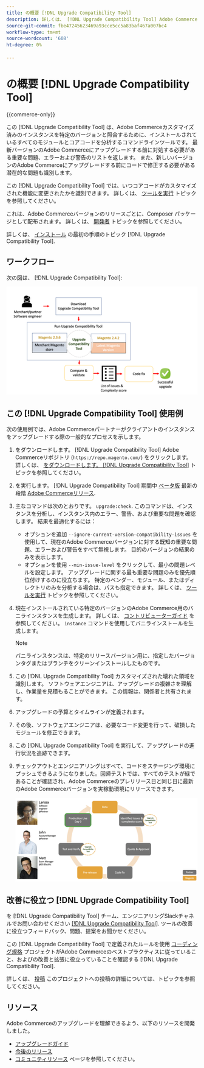 ```yaml
---
title: の概要 [!DNL Upgrade Compatibility Tool]
description: 詳しくは、 [!DNL Upgrade Compatibility Tool] Adobe Commerceプロジェクトに役立つ情報です。
source-git-commit: fbe47245623469a93cce5cc5a83baf467a007bc4
workflow-type: tm+mt
source-wordcount: '608'
ht-degree: 0%

---
```



# の概要 [!DNL Upgrade Compatibility Tool]

{{commerce-only}}

この [!DNL Upgrade Compatibility Tool] は、Adobe Commerceカスタマイズ済みのインスタンスを特定のバージョンと照合するために、インストールされているすべてのモジュールとコアコードを分析するコマンドラインツールです。 最新バージョンのAdobe Commerceにアップグレードする前に対処する必要がある重要な問題、エラーおよび警告のリストを返します。 また、新しいバージョンのAdobe Commerceにアップグレードする前にコードで修正する必要がある潜在的な問題も識別します。

この [!DNL Upgrade Compatibility Tool] では、いつコアコードがカスタマイズされた機能に変更されたかを識別できます。 詳しくは、 [ツールを実行](../upgrade-compatibility-tool/run.md) トピックを参照してください。

これは、Adobe Commerceバージョンのリリースごとに、Composer パッケージとして配布されます。 詳しくは、 [開発者](../upgrade-compatibility-tool/developer.md) トピックを参照してください。

詳しくは、 [インストール](../upgrade-compatibility-tool/install.md) の最初の手順のトピック [!DNL Upgrade Compatibility Tool].

## ワークフロー

次の図は、 [!DNL Upgrade Compatibility Tool]:

![[!DNL Upgrade Compatibility Tool] 図](../../assets/upgrade-guide/mvp-diagram-v3.png)

## この [!DNL Upgrade Compatibility Tool] 使用例

次の使用例では、Adobe Commerceパートナーがクライアントのインスタンスをアップグレードする際の一般的なプロセスを示します。

1. をダウンロードします。 [!DNL Upgrade Compatibility Tool] Adobe Commerceリポジトリ (`https://repo.magento.com/`) をクリックします。 詳しくは、 [をダウンロードします。 [!DNL Upgrade Compatibility Tool]](../upgrade-compatibility-tool/install.md#download-the-upgrade-compatibility-tool) トピックを参照してください。
1. を実行します。 [!DNL Upgrade Compatibility Tool] 期間中 [ベータ版](https://devdocs.magento.com/release/beta-program.html) 最新の段階 [Adobe Commerceリリース](https://devdocs.magento.com/release/).
1. 主なコマンドは次のとおりです。 `upgrade:check`. このコマンドは、インスタンスを分析し、インスタンス内のエラー、警告、および重要な問題を確認します。 結果を最適化するには：

   - オプションを追加 `--ignore-current-version-compatibility-issues` を使用して、現在のAdobe Commerceバージョンに対する既知の重要な問題、エラーおよび警告をすべて無視します。 目的のバージョンの結果のみを表示します。
   - オプションを使用 `--min-issue-level` をクリックして、最小の問題レベルを設定します。 アップグレードに関する最も重要な問題のみを優先順位付けするのに役立ちます。 特定のベンダー、モジュール、またはディレクトリのみを分析する場合は、パスも指定できます。 詳しくは、 [ツールを実行](https://experienceleague.adobe.com/docs/commerce-operations/upgrade-guide/upgrade-compatibility-tool/run.html?lang=en) トピックを参照してください。

1. 現在インストールされている特定のバージョンのAdobe Commerce用のバニラインスタンスを生成します。 詳しくは、 [コントリビューターガイド](https://devdocs.magento.com/contributor-guide/contributing.html#vanilla-pr) を参照してください。 `instance` コマンドを使用してバニラインストールを生成します。

   >[!NOTE]
   >
   >バニラインスタンスは、特定のリリースバージョン用に、指定したバージョンタグまたはブランチをクリーンインストールしたものです。

1. この [!DNL Upgrade Compatibility Tool] カスタマイズされた壊れた領域を識別します。 ソフトウェアエンジニアは、アップグレードの複雑さを理解し、作業量を見積もることができます。 この情報は、関係者と共有されます。
1. アップグレードの予算とタイムラインが定義されます。
1. その後、ソフトウェアエンジニアは、必要なコード変更を行って、破損したモジュールを修正できます。
1. この [!DNL Upgrade Compatibility Tool] を実行して、アップグレードの進行状況を追跡できます。
1. チェックアウトとエンジニアリングはすべて、コードをステージング環境にプッシュできるようになりました。回帰テストでは、すべてのテストが緑であることが確認され、Adobe Commerceのプレリリース日と同じ日に最新のAdobe Commerceバージョンを実稼動環境にリリースできます。

   ![[!DNL Upgrade Compatibility Tool] audience](../../assets/upgrade-guide/audience-uct-v3.png)

## 改善に役立つ [!DNL Upgrade Compatibility Tool]

を [!DNL Upgrade Compatibility Tool] チーム、エンジニアリングSlackチャネルでお問い合わせください [[!DNL Upgrade Compatibility Tool]](https://magentocommeng.slack.com/archives/C019Y143U9F). ツールの改善に役立つフィードバック、問題、提案をお聞かせください。

この [!DNL Upgrade Compatibility Tool] で定義されたルールを使用 [コーディング規格](https://devdocs.magento.com/guides/v2.4/coding-standards/bk-coding-standards.html) プロジェクトがAdobe Commerceのベストプラクティスに従っていること、およびの改善と拡張に役立っていることを確認する [!DNL Upgrade Compatibility Tool].

詳しくは、 [投稿](https://devdocs.magento.com/guides/v2.4/coding-standards/contributing.html)  このプロジェクトへの投稿の詳細については、トピックを参照してください。

## リソース

Adobe Commerceのアップグレードを理解できるよう、以下のリソースを開発しました。

- [アップグレードガイド](https://experienceleague.adobe.com/docs/commerce-operations/upgrade-guide/overview.html)
- [今後のリリース](https://devdocs.magento.com/release/)
- [コミュニティリソース](https://devdocs.magento.com/community/resources/resources.html) ページを参照してください。
